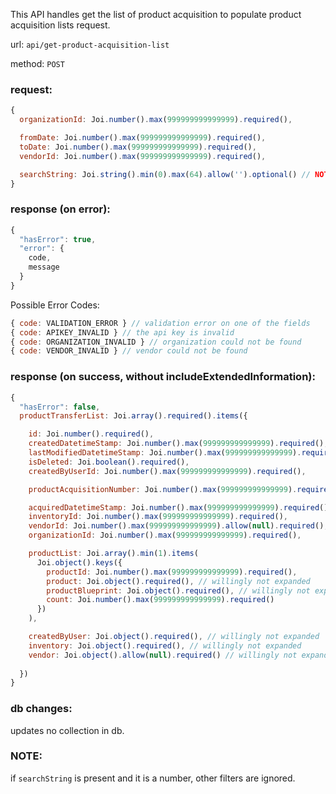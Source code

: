 
This API handles get the list of product acquisition to populate product acquisition lists request.

url: `api/get-product-acquisition-list`

method: `POST`

### request: 
```js
{
  organizationId: Joi.number().max(999999999999999).required(),

  fromDate: Joi.number().max(999999999999999).required(),
  toDate: Joi.number().max(999999999999999).required(),
  vendorId: Joi.number().max(999999999999999).required(),

  searchString: Joi.string().min(0).max(64).allow('').optional() // NOTE: searchString is currently used for productAcquisitionNumber. We can extend it for other purposes later
}
```

### response (on error):
```js
{
  "hasError": true,
  "error": {
    code,
    message
  }
}
```

Possible Error Codes:
```js
{ code: VALIDATION_ERROR } // validation error on one of the fields
{ code: APIKEY_INVALID } // the api key is invalid
{ code: ORGANIZATION_INVALID } // organization could not be found
{ code: VENDOR_INVALID } // vendor could not be found
```

### response (on success, without includeExtendedInformation):
```js
{
  "hasError": false,
  productTransferList: Joi.array().required().items({

    id: Joi.number().required(),
    createdDatetimeStamp: Joi.number().max(999999999999999).required(),
    lastModifiedDatetimeStamp: Joi.number().max(999999999999999).required(),
    isDeleted: Joi.boolean().required(),
    createdByUserId: Joi.number().max(999999999999999).required(),

    productAcquisitionNumber: Joi.number().max(999999999999999).required(),

    acquiredDatetimeStamp: Joi.number().max(999999999999999).required(),
    inventoryId: Joi.number().max(999999999999999).required(),
    vendorId: Joi.number().max(999999999999999).allow(null).required(),
    organizationId: Joi.number().max(999999999999999).required(),

    productList: Joi.array().min(1).items(
      Joi.object().keys({
        productId: Joi.number().max(999999999999999).required(),
        product: Joi.object().required(), // willingly not expanded
        productBlueprint: Joi.object().required(), // willingly not expanded
        count: Joi.number().max(999999999999999).required()
      })
    ),

    createdByUser: Joi.object().required(), // willingly not expanded
    inventory: Joi.object().required(), // willingly not expanded
    vendor: Joi.object().allow(null).required() // willingly not expanded
  
  })
}
```

### db changes:
updates no collection in db.

### NOTE:
if `searchString` is present and it is a number, other filters are ignored.

